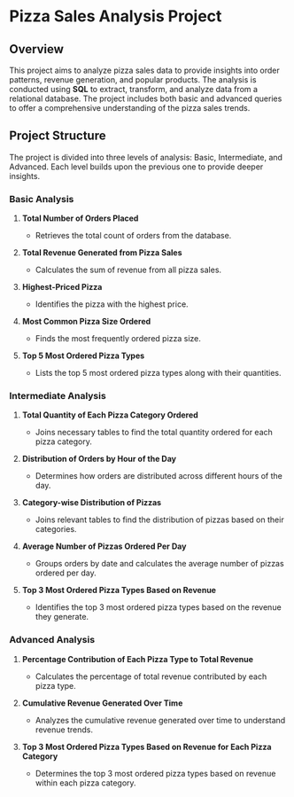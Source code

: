 # **Pizza Sales Analysis Project**

## **Overview**
This project aims to analyze pizza sales data to provide insights into order patterns, revenue generation, and popular products. The analysis is conducted using **SQL** to extract, transform, and analyze data from a relational database. The project includes both basic and advanced queries to offer a comprehensive understanding of the pizza sales trends.

## **Project Structure**
The project is divided into three levels of analysis: Basic, Intermediate, and Advanced. Each level builds upon the previous one to provide deeper insights.

### **Basic Analysis**
1. **Total Number of Orders Placed**
   - Retrieves the total count of orders from the database.

2. **Total Revenue Generated from Pizza Sales**
   - Calculates the sum of revenue from all pizza sales.

3. **Highest-Priced Pizza**
   - Identifies the pizza with the highest price.

4. **Most Common Pizza Size Ordered**
   - Finds the most frequently ordered pizza size.

5. **Top 5 Most Ordered Pizza Types**
   - Lists the top 5 most ordered pizza types along with their quantities.

### **Intermediate Analysis**
1. **Total Quantity of Each Pizza Category Ordered**
   - Joins necessary tables to find the total quantity ordered for each pizza category.

2. **Distribution of Orders by Hour of the Day**
   - Determines how orders are distributed across different hours of the day.

3. **Category-wise Distribution of Pizzas**
   - Joins relevant tables to find the distribution of pizzas based on their categories.

4. **Average Number of Pizzas Ordered Per Day**
   - Groups orders by date and calculates the average number of pizzas ordered per day.

5. **Top 3 Most Ordered Pizza Types Based on Revenue**
   - Identifies the top 3 most ordered pizza types based on the revenue they generate.

### **Advanced Analysis**
1. **Percentage Contribution of Each Pizza Type to Total Revenue**
   - Calculates the percentage of total revenue contributed by each pizza type.

2. **Cumulative Revenue Generated Over Time**
   - Analyzes the cumulative revenue generated over time to understand revenue trends.

3. **Top 3 Most Ordered Pizza Types Based on Revenue for Each Pizza Category**
   - Determines the top 3 most ordered pizza types based on revenue within each pizza category.

